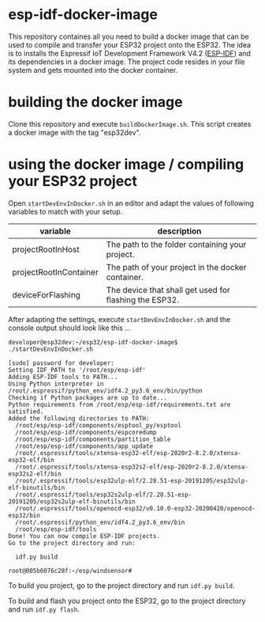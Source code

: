 # esp-idf-docker-image
This repository containes all you need to build a docker image that can be used to compile and transfer your ESP32 project onto the ESP32. The idea is to installs the Espressif IoT Development Framework V4.2 ([ESP-IDF](https://docs.espressif.com/projects/esp-idf/en/latest/esp32/)) and its dependencies in a docker image. The project code resides in your file system and gets mounted into the docker container. 

# building the docker image

Clone this repository and execute `buildDockerImage.sh`. This script creates a docker image with the tag "esp32dev".

# using the docker image / compiling your ESP32 project

Open `startDevEnvInDocker.sh` in an editor and adapt the values of following variables to match with your setup.

|variable|description|
|----------------------|------------------------------------------------------|
|projectRootInHost     |The path to the folder containing your project.       |
|projectRootInContainer|The path of your project in the docker container.     |
|deviceForFlashing     |The device that shall get used for flashing the ESP32.|


After adapting the settings, execute `startDevEnvInDocker.sh` and the console output should look like this ...


```
developer@esp32dev:~/esp32/esp-idf-docker-image$ ./startDevEnvInDocker.sh 

[sudo] password for developer: 
Setting IDF_PATH to '/root/esp/esp-idf'
Adding ESP-IDF tools to PATH...
Using Python interpreter in /root/.espressif/python_env/idf4.2_py3.6_env/bin/python
Checking if Python packages are up to date...
Python requirements from /root/esp/esp-idf/requirements.txt are satisfied.
Added the following directories to PATH:
  /root/esp/esp-idf/components/esptool_py/esptool
  /root/esp/esp-idf/components/espcoredump
  /root/esp/esp-idf/components/partition_table
  /root/esp/esp-idf/components/app_update
  /root/.espressif/tools/xtensa-esp32-elf/esp-2020r2-8.2.0/xtensa-esp32-elf/bin
  /root/.espressif/tools/xtensa-esp32s2-elf/esp-2020r2-8.2.0/xtensa-esp32s2-elf/bin
  /root/.espressif/tools/esp32ulp-elf/2.28.51-esp-20191205/esp32ulp-elf-binutils/bin
  /root/.espressif/tools/esp32s2ulp-elf/2.28.51-esp-20191205/esp32s2ulp-elf-binutils/bin
  /root/.espressif/tools/openocd-esp32/v0.10.0-esp32-20200420/openocd-esp32/bin
  /root/.espressif/python_env/idf4.2_py3.6_env/bin
  /root/esp/esp-idf/tools
Done! You can now compile ESP-IDF projects.
Go to the project directory and run:

  idf.py build

root@005b6076c28f:~/esp/windsensor#
```

To build you project, go to the project directory and run `idf.py build`.

To build and flash you project onto the ESP32, go to the project directory and run `idf.py flash`.
